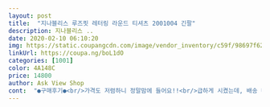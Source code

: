 ```yaml
---
layout: post 
title:  "지나블리스 루즈핏 레터링 라운드 티셔츠 2001004 긴팔" 
description: 지나블리스 ..
date: 2020-02-10 06:10:20 
img: https://static.coupangcdn.com/image/vendor_inventory/c59f/98697f62fc6f946a63fa451d402038c553834b5b39994ba63c3fab56ed28.jpg 
linkUrl: https://coupa.ng/boL1dO 
categories: [1001] 
color: 4A148C 
price: 14800 
author: Ask View Shop 
cont:  "●구매후기●<br/>가격도 저렴하니 정말맘에 들어요!!<br/>급하게 시켰는데, 배송 빠르고 좋아요! 엄마가 친구들이랑 여행간다고 해서 급하게 시켰는데, 따뜻하고 넉넉한 사이즈라 맘에 든다고 하셨어요! 마감같은 것도 싼티 안나고 꼼꼼하게 잘 마무리된 것 같아서 저렴한 가격에 잘 구입한 것 같아요!<br/>밑에 추리닝이나 레깅스 청바지 어디에나 잘어울려요<br/>배송 빨라서 좋아요^^<br/>옷감도  그럭저럭  괜찮고  오늘 입고 출근했는데  편하긴  합니다ᆢ일상복으로는  괜찮은데  세탁을 해봐야  알겠죠? 가격대비  가성비 좋은지  나쁜지는  세탁후 다시 올릴께요<br/>이번엔 무난하게 먹색으로 구매했는데 다음엔 빨간색 도전해볼게요<br/>일단은  편하고 색상도 화면과  같아요ᆢ<br/>재질도 부드럽고 한번 빨았는데 옷의 변형은 전혀 없고 색깔 빠짐도 없었어요<br/>팔부분이 왼쪽 오른쪽 디자인이 달라서 특이해서 예뻐요 ㅋㅋ<br/>" 
---
```


